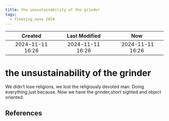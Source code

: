 ```yaml
---
title: the unsustainability of the grinder
tags:
  - fleeting_note 2024
---
```

|     Created      |  Last Modified   |       Now        |
|:----------------:|:----------------:|:----------------:|
| 2024-11-11 16:26 | 2024-11-11 16:26 | `2024-11-11 16:26|

# the unsustainability of the grinder
We didn’t lose religions, we lost the religiously devoted man. Doing everything just because. Now we have the grinder,short sighted and object oriented.

## References
